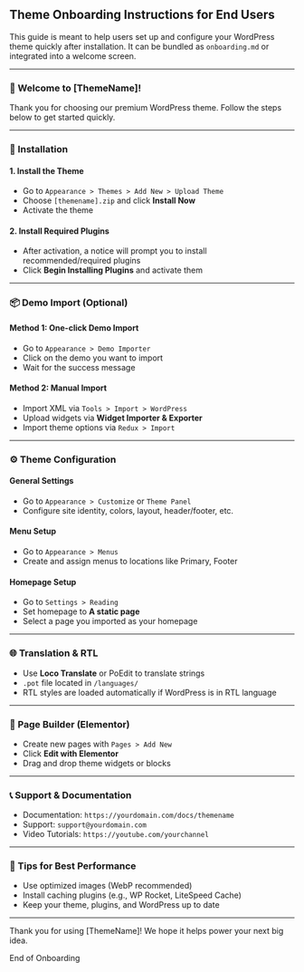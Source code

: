 ## Theme Onboarding Instructions for End Users

This guide is meant to help users set up and configure your WordPress theme quickly after installation. It can be bundled as `onboarding.md` or integrated into a welcome screen.

---

### 🎉 Welcome to \[ThemeName]!

Thank you for choosing our premium WordPress theme. Follow the steps below to get started quickly.

---

### 🚀 Installation

#### 1. Install the Theme

* Go to `Appearance > Themes > Add New > Upload Theme`
* Choose `[themename].zip` and click **Install Now**
* Activate the theme

#### 2. Install Required Plugins

* After activation, a notice will prompt you to install recommended/required plugins
* Click **Begin Installing Plugins** and activate them

---

### 📦 Demo Import (Optional)

#### Method 1: One-click Demo Import

* Go to `Appearance > Demo Importer`
* Click on the demo you want to import
* Wait for the success message

#### Method 2: Manual Import

* Import XML via `Tools > Import > WordPress`
* Upload widgets via **Widget Importer & Exporter**
* Import theme options via `Redux > Import`

---

### ⚙️ Theme Configuration

#### General Settings

* Go to `Appearance > Customize` or `Theme Panel`
* Configure site identity, colors, layout, header/footer, etc.

#### Menu Setup

* Go to `Appearance > Menus`
* Create and assign menus to locations like Primary, Footer

#### Homepage Setup

* Go to `Settings > Reading`
* Set homepage to **A static page**
* Select a page you imported as your homepage

---

### 🌐 Translation & RTL

* Use **Loco Translate** or PoEdit to translate strings
* `.pot` file located in `/languages/`
* RTL styles are loaded automatically if WordPress is in RTL language

---

### 🧩 Page Builder (Elementor)

* Create new pages with `Pages > Add New`
* Click **Edit with Elementor**
* Drag and drop theme widgets or blocks

---

### 📞 Support & Documentation

* Documentation: `https://yourdomain.com/docs/themename`
* Support: `support@yourdomain.com`
* Video Tutorials: `https://youtube.com/yourchannel`

---

### 🎯 Tips for Best Performance

* Use optimized images (WebP recommended)
* Install caching plugins (e.g., WP Rocket, LiteSpeed Cache)
* Keep your theme, plugins, and WordPress up to date

---

Thank you for using \[ThemeName]! We hope it helps power your next big idea.

End of Onboarding
